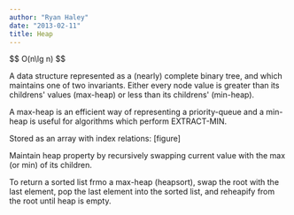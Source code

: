 ```yaml
---
author: "Ryan Haley"
date: "2013-02-11"
title: Heap
---
```


\$$ O(n\lg n) \$$

A data structure represented as a (nearly) complete binary tree, and which maintains one of two invariants. Either every node value is greater than its childrens' values (max-heap) or less than its childrens' (min-heap).

A max-heap is an efficient way of representing a priority-queue and a min-heap is useful for algorithms which perform EXTRACT-MIN.

Stored as an array with index relations:
[figure]

Maintain heap property by recursively swapping current value with the max (or min) of its children.

To return a sorted list frmo a max-heap (heapsort), swap the root with the last element, pop the last element into the sorted list, and reheapify from the root until heap is empty.

